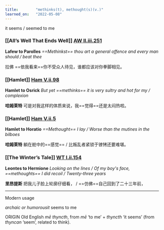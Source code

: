 ```yaml
---
title:        "methinks(t), methought(s)(v.)"
learned_on:   "2022-05-08"
---
```


it seems / seemed to me

### [[All’s Well That Ends Well]] [AW II.iii.251](https://www.shakespeareswords.com/Public/Play.aspx?Act=2&Scene=3&WorkId=30#221636)

**Lafew to Parolles** *==Methinkst== thou art a general offence and every man should / beat thee*

拉佛 ==依我看来==你不受众人待见，谁都应该对你拳脚相见。

### [[Hamlet]] [Ham V.ii.98](https://www.shakespeareswords.com/Public/Play.aspx?Act=5&Scene=2&WorkId=2#119822)

**Hamlet to Osrick** *But yet ==methinks== it is very sultry and hot for my / complexion*

**哈姆莱特** 可是对我这样的体质来说，我==觉得==还是太闷热啦。

### [[Hamlet]] [Ham V.ii.5](https://www.shakespeareswords.com/Public/Play.aspx?Act=5&Scene=2&WorkId=2#119692)

**Hamlet to Horatio** *==Methought== I lay / Worse than the mutines in the bilboes*

**哈姆莱特** 躺在舱中的==感觉== / 比叛乱者紧锁于镣铐还要难堪。

### [[The Winter’s Tale]] [WT I.ii.154](https://www.shakespeareswords.com/Public/Play.aspx?Act=1&Scene=2&WorkId=35#240856)

**Leontes to Hermione** *Looking on the lines / Of my boy's face, ==methoughts== I did recoil / Twenty-three years*

**里昂提斯** 把我儿子脸上轮廓仔细看， / ==仿佛==自己回到了二十三年前，

-----

Modern usage

*archaic or humorousit* seems to me

ORIGIN Old English *mē thyncth*, from *mē* ‘to me’ + *thyncth* ‘it seems’ (from *thyncan* ‘seem’, related to think).
